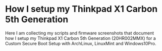 # How I setup my Thinkpad X1 Carbon 5th Generation 

Here I am collecting my scripts and firmware screenshots that document how I setup my Thinkpad X1 Carbon 5th Generation (20HR002MMX) for a Custom Secure Boot Setup with ArchLinux, LinuxMint and Windows10Pro. 
